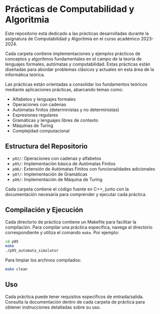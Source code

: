 # Prácticas de Computabilidad y Algoritmia

Este repositorio está dedicado a las prácticas desarrolladas durante la asignatura de Computabilidad y Algoritmia en el curso académico 2023-2024.

Cada carpeta contiene implementaciones y ejemplos prácticos de conceptos y algoritmos fundamentales en el campo de la teoría de lenguajes formales, autómatas y computabilidad. Estas prácticas están diseñadas para abordar problemas clásicos y actuales en esta área de la informática teórica.

Las prácticas están orientadas a consolidar los fundamentos teóricos mediante aplicaciones prácticas, abarcando temas como:

- Alfabetos y lenguajes formales
- Operaciones con cadenas
- Autómatas finitos (deterministas y no deterministas)
- Expresiones regulares
- Gramáticas y lenguajes libres de contexto
- Máquinas de Turing
- Complejidad computacional

## Estructura del Repositorio

- `p02/`: Operaciones con cadenas y alfabetos
- `p05/`: Implementación básica de Autómatas Finitos
- `p06/`: Extensión de Autómatas Finitos con funcionalidades adicionales
- `p07/`: Implementación de Gramáticas
- `p09/`: Implementación de Máquina de Turing

Cada carpeta contiene el código fuente en C++, junto con la documentación necesaria para comprender y ejecutar cada práctica.

## Compilación y Ejecución

Cada directorio de práctica contiene un Makefile para facilitar la compilación. Para compilar una práctica específica, navega al directorio correspondiente y utiliza el comando `make`. Por ejemplo:

```bash
cd p05
make
./p05_automata_simulator
```
Para limpiar los archivos compilados:

```bash
make clean
```

## Uso

Cada práctica puede tener requisitos específicos de entrada/salida. Consulta la documentación dentro de cada carpeta de práctica para obtener instrucciones detalladas sobre su uso.
